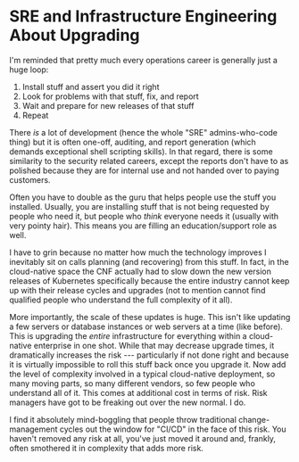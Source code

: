 # SRE and Infrastructure Engineering About Upgrading

I'm reminded that pretty much every operations career is generally just
a huge loop:

1. Install stuff and assert you did it right
1. Look for problems with that stuff, fix, and report
1. Wait and prepare for new releases of that stuff
1. Repeat

There *is* a lot of development (hence the whole "SRE" admins-who-code
thing) but it is often one-off, auditing, and report generation (which
demands exceptional shell scripting skills). In that regard, there is
some similarity to the security related careers, except the reports
don't have to as polished because they are for internal use and not
handed over to paying customers.

Often you have to double as the guru that helps people use the stuff you
installed. Usually, you are installing stuff that is not being requested
by people who need it, but people who *think* everyone needs it (usually
with very pointy hair). This means you are filling an education/support
role as well.

I have to grin because no matter how much the technology improves I
inevitably sit on calls planning (and recovering) from this stuff. In
fact, in the cloud-native space the CNF actually had to slow down the
new version releases of Kubernetes specifically because the entire
industry cannot keep up with their release cycles and upgrades (not to
mention cannot find qualified people who understand the full complexity
of it all). 

More importantly, the scale of these updates is huge. This isn't like
updating a few servers or database instances or web servers at a time
(like before). This is upgrading the *entire* infrastructure for
everything within a cloud-native enterprise in one shot. While that
may decrease upgrade times, it dramatically increases the risk
--- particularly if not done right and because it is virtually
impossible to roll this stuff back once you upgrade it. Now add the
level of complexity involved in a typical cloud-native deployment, so
many moving parts, so many different vendors, so few people who
understand all of it. This comes at additional cost in terms of risk.
Risk managers have got to be freaking out over the new normal. I do.

I find it absolutely mind-boggling that people throw traditional
change-management cycles out the window for "CI/CD" in the face of this
risk. You haven't removed any risk at all, you've just moved it around
and, frankly, often smothered it in complexity that adds more risk.
